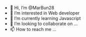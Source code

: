 - 👋 Hi, I’m @MarBun28
- 👀 I’m interested in Web developer
- 🌱 I’m currently learning Javascript
- 💞️ I’m looking to collaborate on ...
- 📫 How to reach me ...

<!---
MarBun28/MarBun28 is a ✨ special ✨ repository because its `README.md` (this file) appears on your GitHub profile.
You can click the Preview link to take a look at your changes.
--->
